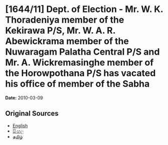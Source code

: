 # [1644/11] Dept. of Election - Mr. W. K. Thoradeniya member of the Kekirawa P/S, Mr. W. A. R. Abewickrama member of the Nuwaragam Palatha Central P/S and Mr. A. Wickremasinghe member of the Horowpothana P/S has vacated his office of member of the Sabha

**Date:** 2010-03-09

## Original Sources

- [English](https://documents.gov.lk/view/extra-gazettes/2010/3/1644-11_E.pdf)
- [සිංහල](https://documents.gov.lk/view/extra-gazettes/2010/3/1644-11_S.pdf)
- [தமிழ்](https://documents.gov.lk/view/extra-gazettes/2010/3/1644-11_T.pdf)
